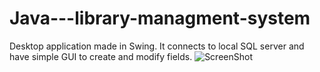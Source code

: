 # Java---library-managment-system
Desktop application made in Swing. It connects to local SQL server and have simple GUI to create and modify fields.
![ScreenShot](http://i.imgur.com/mYyAhSP.png)
